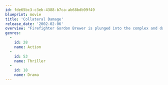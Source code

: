 ```yaml
---
id: fde65bc3-c3eb-4388-b7ca-ab68bdb99f49
blueprint: movie
title: 'Collateral Damage'
release_date: '2002-02-06'
overview: "Firefighter Gordon Brewer is plunged into the complex and dangerous world of international terrorism after he loses his wife and child in a bombing credited to Claudio 'The Wolf' Perrini."
genres:
  -
    id: 28
    name: Action
  -
    id: 53
    name: Thriller
  -
    id: 18
    name: Drama
---
```


